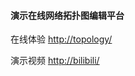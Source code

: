 #### 演示在线网络拓扑图编辑平台
在线体验 [http://topology/](http://1.94.14.173/)

演示视频 [http://bilibili/](http://1.94.14.173/)
